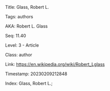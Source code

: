 Title:  Glass, Robert L.

Tags:   authors

AKA:    Robert L. Glass

Seq:    11.40

Level:  3 - Article

Class:  author

Link:   https://en.wikipedia.org/wiki/Robert_Lglass

Timestamp: 20230209212848

Index:  Glass, Robert L.; 
